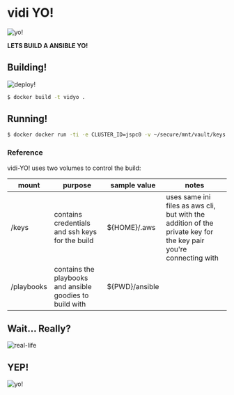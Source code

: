 # vidi YO!

![yo!](https://media.giphy.com/media/JoYtQguJdpwiY/giphy.gif)

**LETS BUILD A ANSIBLE YO!**

## Building!

![deploy!](https://static1.bocoup.com/assets/2015/11/18172635/Deployment-animation-2.gif)

```bash
$ docker build -t vidyo .
```

## Running!
```bash
$ docker docker run -ti -e CLUSTER_ID=jspc0 -v ~/secure/mnt/vault/keys:/keys -v ${PWD}/ansible:/playbooks vidyo
```

### Reference

vidi-YO! uses two volumes to control the build:

| mount      | purpose                                                  | sample value   | notes                                                                                                            |
|------------|----------------------------------------------------------|----------------|------------------------------------------------------------------------------------------------------------------|
| /keys      | contains credentials and ssh keys for the build          | ${HOME}/.aws   | uses same ini files as aws cli, but with the addition of the private key for the key pair you're connecting with |
| /playbooks | contains the playbooks and ansible goodies to build with | ${PWD}/ansible |                                                                                                                  |


## Wait... Really?

![real-life](http://www.theodo.fr/uploads/blog//2015/10/isthisreallife.gif)


## YEP!

![yo!](https://camo.githubusercontent.com/891c3108cdd79881a3e81dfc488888d3ad7e017b/687474703a2f2f692e696d6775722e636f6d2f3366716a534e4e2e676966)
